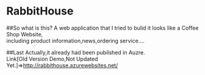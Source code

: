 # RabbitHouse

##So what is this?
A web application that I tried to bulid it looks like a Coffee Shop Website,<br>
including product information,news,ordering service....

##Last
Actually,it already had been pubilshed in Auzre.<br>
Link[Old Version Demo,Not Updated Yet.]=>http://rabbithouse.azurewebsites.net/
